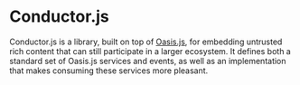 # Conductor.js

Conductor.js is a library, built on top of [Oasis.js](1), for embedding
untrusted rich content that can still participate in a larger ecosystem.
It defines both a standard set of Oasis.js services and events, as well
as an implementation that makes consuming these services more pleasant.
